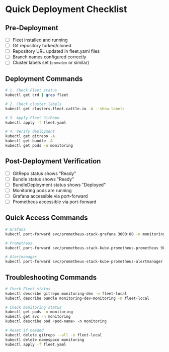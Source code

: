 # Quick Deployment Checklist

## Pre-Deployment
- [ ] Fleet installed and running
- [ ] Git repository forked/cloned
- [ ] Repository URL updated in fleet.yaml files
- [ ] Branch names configured correctly
- [ ] Cluster labels set (`env=dev` or similar)

## Deployment Commands
```bash
# 1. Check Fleet status
kubectl get crd | grep fleet

# 2. Check cluster labels
kubectl get clusters.fleet.cattle.io -A --show-labels

# 3. Apply Fleet GitRepo
kubectl apply -f fleet.yaml

# 4. Verify deployment
kubectl get gitrepo -A
kubectl get bundle -A
kubectl get pods -n monitoring
```

## Post-Deployment Verification
- [ ] GitRepo status shows "Ready"
- [ ] Bundle status shows "Ready"
- [ ] BundleDeployment status shows "Deployed"
- [ ] Monitoring pods are running
- [ ] Grafana accessible via port-forward
- [ ] Prometheus accessible via port-forward

## Quick Access Commands
```bash
# Grafana
kubectl port-forward svc/prometheus-stack-grafana 3000:80 -n monitoring

# Prometheus  
kubectl port-forward svc/prometheus-stack-kube-prometheus-prometheus 9090:9090 -n monitoring

# Alertmanager
kubectl port-forward svc/prometheus-stack-kube-prometheus-alertmanager 9093:9093 -n monitoring
```

## Troubleshooting Commands
```bash
# Check Fleet status
kubectl describe gitrepo monitoring-dev -n fleet-local
kubectl describe bundle monitoring-dev-monitoring -n fleet-local

# Check monitoring status
kubectl get pods -n monitoring
kubectl get svc -n monitoring
kubectl describe pod <pod-name> -n monitoring

# Reset if needed
kubectl delete gitrepo --all -n fleet-local
kubectl delete namespace monitoring
kubectl apply -f fleet.yaml
``` 